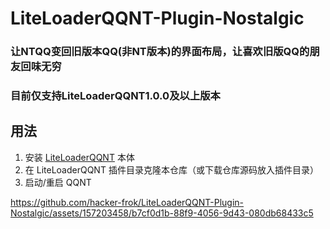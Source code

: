 # LiteLoaderQQNT-Plugin-Nostalgic


### 让NTQQ变回旧版本QQ(非NT版本)的界面布局，让喜欢旧版QQ的朋友回味无穷
### 目前仅支持LiteLoaderQQNT1.0.0及以上版本


## 用法

1. 安装 [LiteLoaderQQNT](https://github.com/mo-jinran/LiteLoaderQQNT) 本体
2. 在 LiteLoaderQQNT 插件目录克隆本仓库（或下载仓库源码放入插件目录）
3. 启动/重启 QQNT




https://github.com/hacker-frok/LiteLoaderQQNT-Plugin-Nostalgic/assets/157203458/b7cf0d1b-88f9-4056-9d43-080db68433c5


